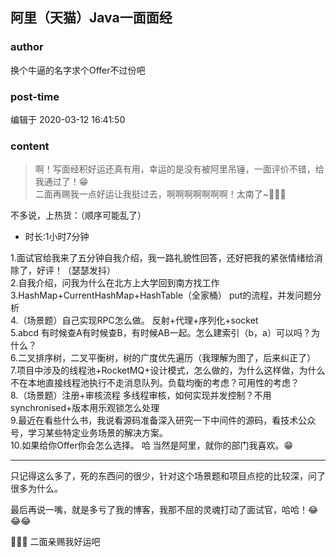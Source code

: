 ## 阿里（天猫）Java一面面经
### author 
换个牛逼的名字求个Offer不过份吧
### post-time 

编辑于  2020-03-12 16:41:50
### content 
<div class="post-topic-des nc-post-content">
 <blockquote>
  <p>
   啊！写面经积好运还真有用，幸运的是没有被阿里吊锤，一面评价不错，给我通过了！😁
   <br/>
   二面再赐我一点好运让我挺过去，啊啊啊啊啊啊啊！太南了~🙏🙏🙏
  </p>
 </blockquote>
 <p>
  不多说，上热货：（顺序可能乱了）
 </p>
 <ul>
  <li>
   时长:1小时7分钟
  </li>
 </ul>
 <p>
  1.面试官给我来了五分钟自我介绍，我一路礼貌性回答，还好把我的紧张情绪给消除了，好评！（瑟瑟发抖）
  <br/>
  2.自我介绍，问我为什么在北方上大学回到南方找工作
  <br/>
  3.HashMap+CurrentHashMap+HashTable（全家桶） put的流程，并发问题分析
  <br/>
  4.（场景题）自己实现RPC怎么做。  反射+代理+序列化+socket
  <br/>
  5.abcd 有时候查A有时候查B，有时候AB一起。怎么建索引（b，a）可以吗？为什么？
  <br/>
  6.二叉排序树，二叉平衡树，树的广度优先遍历（我理解为图了，后来纠正了）
  <br/>
  7.项目中涉及的线程池+RocketMQ+设计模式，怎么做的，为什么这样做，为什么不在本地直接线程池执行不走消息队列。负载均衡的考虑？可用性的考虑？
  <br/>
  8.（场景题）注册+审核流程  多线程审核，如何实现并发控制？不用synchronised+版本用乐观锁怎么处理
  <br/>
  9.最近在看些什么书，我说看源码准备深入研究一下中间件的源码，看技术公众号，学习某些特定业务场景的解决方案。
  <br/>
  10.如果给你Offer你会怎么选择。  哈  当然是阿里，就你的部门我喜欢。😁
 </p>
 <hr/>
 <p>
  只记得这么多了，死的东西问的很少，针对这个场景题和项目点挖的比较深，问了很多为什么。
 </p>
 <p>
  最后再说一嘴，就是多亏了我的博客，我那不屈的灵魂打动了面试官，哈哈！😂😂😂
 </p>
 <p>
  🙏🙏🙏 二面亲赐我好运吧
 </p>
</div>
